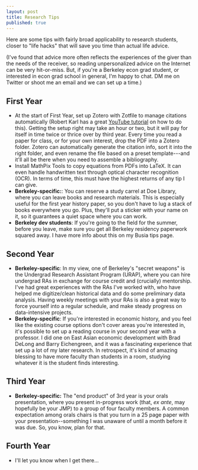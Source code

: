 ```yaml
---
layout: post
title: Research Tips
published: true
---
```


Here are some tips with fairly broad applicability to research students, closer to "life hacks" that will save you time than actual life advice. 

(I've found that advice more often reflects the experiences of the giver than the needs of the receiver, so reading unpersonalized advice on the Internet can be very hit-or-miss. But, if you're a Berkeley econ grad student, or interested in econ grad school in general, I'm happy to chat. DM me on Twitter or shoot me an email and we can set up a time.)

## First Year
* At the start of First Year, set up Zotero with Zotfile to manage citations automatically (Robert Karl has a great [YouTube tutorial](https://www.youtube.com/watch?v=HBynXko1wUU) on how to do this). Getting the setup right may take an hour or two, but it will pay for itself in time twice or thrice over by third year. Every time you read a paper for class, or for your own interest, drop the PDF into a Zotero folder. Zotero can automatically generate the citation info, sort it into the right folder, and even rename the file based on a preset template---and it'll all be there when you need to assemble a bibliography.
* Install MathPix Tools to copy equations from PDFs into LaTeX. It can even handle handwritten text through optical character recognition (OCR). In terms of time, this must have the highest returns of any tip I can give.
* **Berkeley-specific:**: You can reserve a study carrel at Doe Library, where you can leave books and research materials. This is especially useful for the first year history paper, so you don't have to lug a stack of books everywhere you go. Plus, they'll put a sticker with your name on it, so it guarantees a quiet space where you can work.
* **Berkeley dev students**: If you're going to the field for the summer, before you leave, make sure you get all Berkeley residency paperwork squared away. I have more info about this on my Busia tips page.

## Second Year
* **Berkeley-specific**: In my view, one of Berkeley's "secret weapons" is the Undergrad Research Assistant Program (URAP), where you can hire undergrad RAs in exchange for course credit and (crucially) mentorship. I've had great experiences with the RAs I've worked with, who have helped me digitize/clean historical data and do some preliminary data analysis. Having weekly meetings with your RAs is also a great way to force yourself into a regular schedule, and make steady progress on data-intensive projects.
* **Berkeley-specific**: If you're interested in economic history, and you feel like the existing course options don't cover areas you're interested in, it's possible to set up a reading course in your second year with a professor. I did one on East Asian economic development with Brad DeLong and Barry Eichengreen, and it was a fascinating experience that set up a lot of my later research. In retrospect, it's kind of amazing blessing to have more faculty than students in a room, studying whatever it is the student finds interesting.

## Third Year
* **Berkeley-specific:** The "end product" of 3rd year is your orals presentation, where you present in-progress work (that, _ex ante_, may hopefully be your JMP) to a group of four faculty members. A common expectation among orals chairs is that you turn in a 25 page paper with your presentation--something I was unaware of until a month before it was due. So, you know, plan for that.

## Fourth Year
* I'll let you know when I get there...